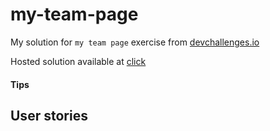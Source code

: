 
# my-team-page
My solution for `my team page` exercise from [devchallenges.io](https://devchallenges.io/challenges/hhmesazsqgKXrTkYkt0U)

Hosted solution available at [click](https://mateuszfranke.github.io/my-team-page/)

#### Tips

## User stories
